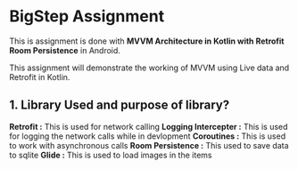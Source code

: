 # BigStep Assignment

This is assignment is done with **MVVM Architecture in Kotlin with Retrofit Room Persistence** in Android.

This assignment will demonstrate the working of MVVM using Live data and Retrofit in Kotlin.


## 1. Library Used and purpose of library?
**Retrofit :** This is used for network calling
**Logging Intercepter :** This is used for logging the network calls while in devlopment
**Coroutines :** This is used to work with asynchronous calls
**Room Persistence :** This used to save data to sqlite
**Glide :** This is used to load images in the items




